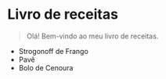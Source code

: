 # Livro de receitas

> Olá! Bem-vindo ao meu livro de receitas.
 - Strogonoff de Frango
 - Pavê
 - Bolo de Cenoura
